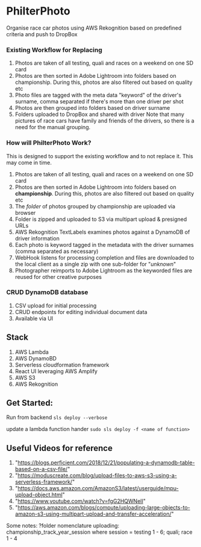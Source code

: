 # PhilterPhoto

Organise race car photos using AWS Rekognition based on predefined criteria and push to DropBox

### Existing Workflow for Replacing

1. Photos are taken of all testing, quali and races on a weekend on one SD card
2. Photos are then sorted in Adobe Lightroom into folders based on championship. During this, photos are also filtered out based on quality etc
3. Photo files are tagged with the meta data "keyword" of the driver's surname, comma separated if there's more than one driver per shot
4. Photos are then grouped into folders based on driver surname
5. Folders uploaded to DropBox and shared with driver
   Note that many pictures of race cars have family and friends of the drivers, so there is a need for the manual grouping.

### How will PhilterPhoto Work?

This is designed to support the existing workflow and to not replace it. This may come in time.

1. Photos are taken of all testing, quali and races on a weekend on one SD card
2. Photos are then sorted in Adobe Lightroom into folders based on **championship**. During this, photos are also filtered out based on quality etc
3. The _folder_ of photos grouped by championship are uploaded via browser
4. Folder is zipped and uploaded to S3 via multipart upload & presigned URLs
5. AWS Rekognition TextLabels examines photos against a DynamoDB of driver information
6. Each photo is keyword tagged in the metadata with the driver surnames (comma separated as necessary)
7. WebHook listens for processing completion and files are downloaded to the local client as a single zip with one sub-folder for "_unknown_"
8. Photographer reimports to Adobe Lightroom as the keyworded files are reused for other creative purposes

### CRUD DynamoDB database

1. CSV upload for initial processing
2. CRUD endpoints for editing individual document data
3. Available via UI

## Stack

1. AWS Lambda
2. AWS DynamoBD
3. Serverless cloudformation framework
4. React UI leveraging AWS Amplify
5. AWS S3
6. AWS Rekognition

## Get Started:

Run from backend
`sls deploy --verbose`

update a lambda function hander
`sudo sls deploy -f <name of function>`

## Useful Videos for reference

1. "<https://blogs.perficient.com/2018/12/21/populating-a-dynamodb-table-based-on-a-csv-file/>"
2. "<https://moduscreate.com/blog/upload-files-to-aws-s3-using-a-serverless-framework/>"
3. "<https://docs.aws.amazon.com/AmazonS3/latest/userguide/mpu-upload-object.html>"
4. "<https://www.youtube.com/watch?v=fgG2HQWNelI>"
5. "<https://aws.amazon.com/blogs/compute/uploading-large-objects-to-amazon-s3-using-multipart-upload-and-transfer-acceleration/>"

Some notes: ?folder nomenclature
uploading: championship_track_year_session
where session = testing 1 - 6; quali; race 1 - 4
